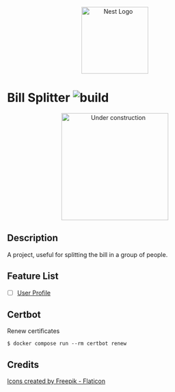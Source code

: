 <p align="center">
  <a href="https://www.flaticon.com/" target="blank"><img src="https://cdn-icons-png.flaticon.com/512/3753/3753033.png" width="156" alt="Nest Logo" /></a>
</p>

# Bill Splitter ![build](https://github.com/xXTime-OnXx/bill-splitter/actions/workflows/productive-deployment.yml/badge.svg)
<p align="center">
  <img src="https://user-images.githubusercontent.com/40767324/153257433-c390095d-8f0e-4b76-bfdf-d931f89ec45c.png" width="250" alt="Under construction" />
</p>

## Description
A project, useful for splitting the bill in a group of people.

## Feature List
- [ ] [User Profile](https://github.com/xXTime-OnXx/bill-splitter/issues/6)

## Certbot
Renew certificates

```shell
$ docker compose run --rm certbot renew
```

## Credits
<a href="https://www.flaticon.com/authors/freepik" title="Freepik Icons">Icons created by Freepik - Flaticon</a>
